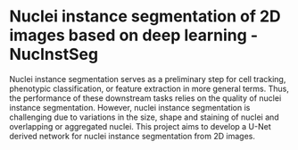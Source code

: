 # Nuclei instance segmentation of 2D images based on deep learning - NucInstSeg
Nuclei instance segmentation serves as a preliminary step for cell tracking, phenotypic classification, or feature extraction in more general terms. Thus, the performance of these downstream tasks relies on the quality of nuclei instance segmentation. However, nuclei instance segmentation is challenging due to variations in the size, shape and staining of nuclei and overlapping or aggregated nuclei. This project aims to develop a U-Net derived network for nuclei instance segmentation from 2D images.
